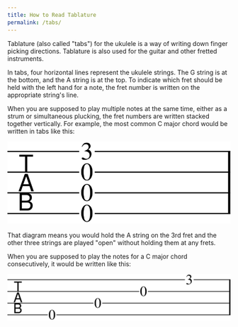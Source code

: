```yaml
---
title: How to Read Tablature
permalink: /tabs/
---
```


Tablature (also called "tabs") for the ukulele is a way of writing down finger picking directions. Tablature is also used for the guitar and other fretted instruments.

In tabs, four horizontal lines represent the ukulele strings. The G string is at the bottom, and the A string is at the top. To indicate which fret should be held with the left hand for a note, the fret number is written on the appropriate string's line. 

When you are supposed to play multiple notes at the same time, either as a strum or simultaneous plucking, the fret numbers are written stacked together vertically. For example, the most common C major chord would be written in tabs like this:

![Simultaneous notes](../assets/scores/tab1.svg)

That diagram means you would hold the A string on the 3rd fret and the other three strings are played "open" without holding them at any frets.

When you are supposed to play the notes for a C major chord consecutively, it would be written like this:

![Consecutive notes](../assets/scores/tab2.svg)